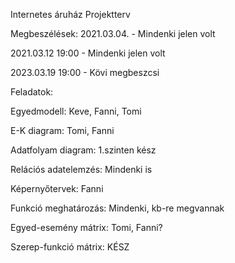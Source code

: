 Internetes áruház Projektterv 

Megbeszélések: 2021.03.04. - Mindenki jelen volt

2021.03.12 19:00 - Mindenki jelen volt

2023.03.19 19:00 - Kövi megbeszcsi

Feladatok: 

Egyedmodell: Keve, Fanni, Tomi

E-K diagram: Tomi, Fanni

Adatfolyam diagram: 1.szinten kész

Relációs adatelemzés: Mindenki is

Képernyőtervek: Fanni

Funkció meghatározás: Mindenki, kb-re megvannak 

Egyed-esemény mátrix: Tomi, Fanni?

Szerep-funkció mátrix: KÉSZ 


